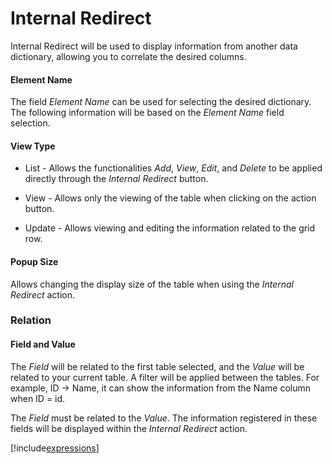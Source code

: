 # Internal Redirect

Internal Redirect will be used to display information from another data dictionary, allowing you to correlate the desired columns.

#### Element Name

The field *Element Name* can be used for selecting the desired dictionary. The following information will be based on the *Element Name* field selection.

#### View Type

- List - Allows the functionalities *Add*, *View*, *Edit*, and *Delete* to be applied directly through the *Internal Redirect* button.

- View - Allows only the viewing of the table when clicking on the action button.

- Update - Allows viewing and editing the information related to the grid row.

#### Popup Size

Allows changing the display size of the table when using the *Internal Redirect* action.

### Relation

#### Field and Value

The *Field* will be related to the first table selected, and the *Value* will be related to your current table. A filter will be applied between the tables. For example, ID -> Name, it can show the information from the Name column when ID = id.

The *Field* must be related to the *Value*. The information registered in these fields will be displayed within the *Internal Redirect* action.

[!include[expressions](overview_action.md)]
